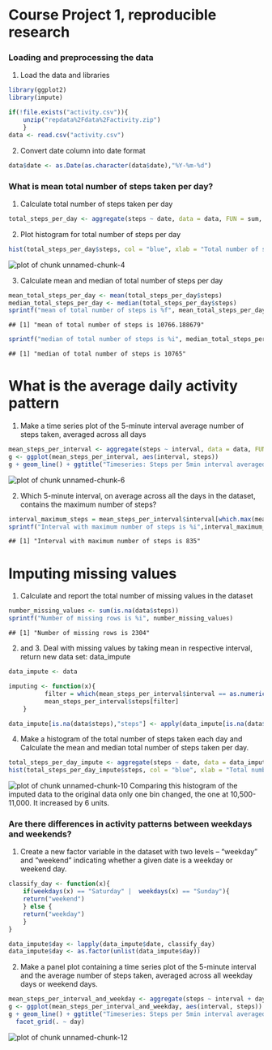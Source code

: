 
Course Project 1, reproducible research
====================================

### Loading and preprocessing the data
1. Load the data and libraries

```r
library(ggplot2)
library(impute)

if(!file.exists("activity.csv")){
    unzip("repdata%2Fdata%2Factivity.zip")
    }
data <- read.csv("activity.csv")
```
 
2. Convert date column into date format

```r
data$date <- as.Date(as.character(data$date),"%Y-%m-%d")
```


### What is mean total number of steps taken per day?

1. Calculate total number of steps taken per day

```r
total_steps_per_day <- aggregate(steps ~ date, data = data, FUN = sum, na.rm = TRUE) 
```

2. Plot histogram for total number of steps per day

```r
hist(total_steps_per_day$steps, col = "blue", xlab = "Total number of steps per day", ylab = "Frequency using 53 bins", main = "Distribution of total steps per day", breaks = 52)
```

![plot of chunk unnamed-chunk-4](figure/unnamed-chunk-4-1.png)

3. Calculate mean and median of total number of steps per day


```r
mean_total_steps_per_day <- mean(total_steps_per_day$steps)
median_total_steps_per_day <- median(total_steps_per_day$steps)
sprintf("mean of total number of steps is %f", mean_total_steps_per_day)
```

```
## [1] "mean of total number of steps is 10766.188679"
```

```r
sprintf("median of total number of steps is %i", median_total_steps_per_day)
```

```
## [1] "median of total number of steps is 10765"
```

# What is the average daily activity pattern

1. Make a time series plot of the 5-minute interval average number of steps taken, averaged across all days

```r
mean_steps_per_interval <- aggregate(steps ~ interval, data = data, FUN = mean)
g <- ggplot(mean_steps_per_interval, aes(interval, steps))
g + geom_line() + ggtitle("Timeseries: Steps per 5min interval averaged across all days")
```

![plot of chunk unnamed-chunk-6](figure/unnamed-chunk-6-1.png)

2. Which 5-minute interval, on average across all the days in the dataset, contains the maximum number of steps?

```r
interval_maximum_steps = mean_steps_per_interval$interval[which.max(mean_steps_per_interval$steps)]
sprintf("Interval with maximum number of steps is %i",interval_maximum_steps)
```

```
## [1] "Interval with maximum number of steps is 835"
```

# Imputing missing values

1. Calculate and report the total number of missing values in the dataset 

```r
number_missing_values <- sum(is.na(data$steps))
sprintf("Number of missing rows is %i", number_missing_values)
```

```
## [1] "Number of missing rows is 2304"
```

2. and 3. Deal with missing values by taking mean in respective interval, return new data set: data_impute

```r
data_impute <- data

imputing <- function(x){
          filter = which(mean_steps_per_interval$interval == as.numeric(x["interval"]))
          mean_steps_per_interval$steps[filter]
    }

data_impute[is.na(data$steps),"steps"] <- apply(data_impute[is.na(data$steps),], 1, imputing)
```

4. Make a histogram of the total number of steps taken each day and Calculate the mean and median total number of steps taken per day. 

```r
total_steps_per_day_impute <- aggregate(steps ~ date, data = data_impute, FUN = sum)
hist(total_steps_per_day_impute$steps, col = "blue", xlab = "Total number of steps per day", ylab = "Frequency using 53 bins", main = "Distribution of total steps per day, NAs imputed", breaks = 52)
```

![plot of chunk unnamed-chunk-10](figure/unnamed-chunk-10-1.png)
Comparing this histogram of the imputed data to the original data only one bin changed, the one at 10,500-11,000. It increased by 6 units.


### Are there differences in activity patterns between weekdays and weekends?

1. Create a new factor variable in the dataset with two levels – “weekday” and “weekend” indicating whether a given date is a weekday or weekend day.


```r
classify_day <- function(x){
    if(weekdays(x) == "Saturday" |  weekdays(x) == "Sunday"){
    return("weekend")    
    } else {
    return("weekday")
    }
}

data_impute$day <- lapply(data_impute$date, classify_day)
data_impute$day <- as.factor(unlist(data_impute$day))
```

2. Make a panel plot containing a time series plot of the 5-minute interval and the average number of steps taken, averaged across all weekday days or weekend days. 

```r
mean_steps_per_interval_and_weekday <- aggregate(steps ~ interval + day, data = data_impute, FUN = mean)
g <- ggplot(mean_steps_per_interval_and_weekday, aes(interval, steps))
g + geom_line() + ggtitle("Timeseries: Steps per 5min interval averaged across all days") +
  facet_grid(. ~ day)
```

![plot of chunk unnamed-chunk-12](figure/unnamed-chunk-12-1.png)




